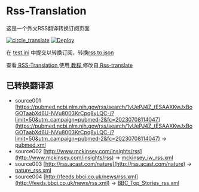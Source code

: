 # Rss-Translation

这是一个外文RSS翻译转换订阅页面 

[![circle_translate](https://github.com/gnpremier/Rss-Translation/actions/workflows/circle_translate.yml/badge.svg)](https://github.com/gnpremier/Rss-Translation/actions/workflows/circle_translate.yml)
[![Deploy](https://github.com/gnpremier/Rss-Translation/actions/workflows/jekyll-gh-pages.yml/badge.svg)](https://github.com/gnpremier/Rss-Translation/actions/workflows/jekyll-gh-pages.yml)

在 [test.ini](https://github.com/gnpremier/Rss-Translation/blob/main/test.ini) 中提交以转换订阅，转换[rss to json](https://rss2json.com/)

查看[ RSS-Translation ](https://gnpremier.github.io/RSS-Translation)使用[ 教程 ](https://www.gnpremier.net/tutorial/644)修改自[ Rss-translate ](https://github.com/rcy1314/Rss-Translation/)

## 已转换翻译源

 - source001 [https://pubmed.ncbi.nlm.nih.gov/rss/search/1vUePJ4Z_tESAAXKwJxBoGOTaabXd6U-NVu8003KrCpq8yLQC-/?limit=50&utm_campaign=pubmed-2&fc=20230708114047](https://pubmed.ncbi.nlm.nih.gov/rss/search/1vUePJ4Z_tESAAXKwJxBoGOTaabXd6U-NVu8003KrCpq8yLQC-/?limit=50&utm_campaign=pubmed-2&fc=20230708114047) -> [pubmed.xml](rss/pubmed.xml)
 - source002 [http://www.mckinsey.com/insights/rss](http://www.mckinsey.com/insights/rss) -> [mckinsey_iw_rss.xml](rss/mckinsey_iw_rss.xml)
 - source003 [http://rss.acast.com/nature](http://rss.acast.com/nature) -> [nature_rss.xml](rss/nature_rss.xml)
 - source004 [http://feeds.bbci.co.uk/news/rss.xml](http://feeds.bbci.co.uk/news/rss.xml) -> [BBC_Top_Stories_rss.xml](rss/BBC_Top_Stories_rss.xml)
